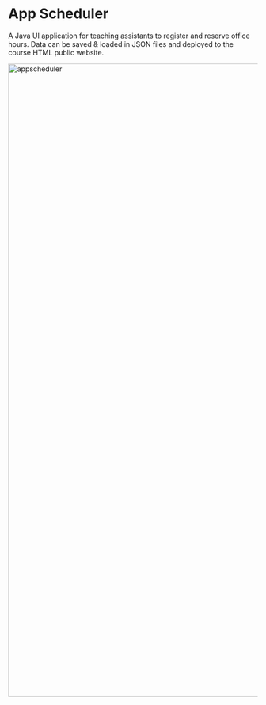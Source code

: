 # App Scheduler
A Java UI application for teaching assistants to register and reserve office hours. Data can be saved &amp; loaded in JSON files and deployed to the course HTML public website.

<img width="1279" alt="appscheduler" src="https://cloud.githubusercontent.com/assets/20756728/24086946/965bc8f2-0cee-11e7-94a7-26a3a1a824ce.png">
